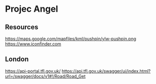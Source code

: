# Projec Angel

## Resources
https://maps.google.com/mapfiles/kml/pushpin/ylw-pushpin.png
https://www.iconfinder.com

## London
https://api-portal.tfl.gov.uk/
https://api.tfl.gov.uk/swagger/ui/index.html?url=/swagger/docs/v1#!/Road/Road_Get
